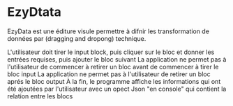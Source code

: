 # EzyDtata
EzyData est une éditure visule permettre à difnir les transformation de données par (dragging and dropong) technique.


L'utilisateur doit tirer le input block, puis cliquer sur le bloc et donner les entrées requises, puis ajouter le bloc suivant
La application ne permet pas à l'utilisateur de commencer à retirer un bloc avant de commencer à tirer le bloc input
La application ne permet pas à l'utilisateur de  retirer un bloc aprés le bloc output
À la fin, le programme affiche les informations qui ont été ajoutées par l'utilisateur avec un opect Json "en console"  qui contient la relation entre les blocs


